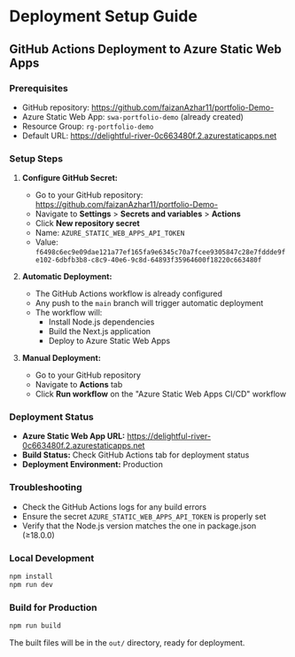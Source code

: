 # Deployment Setup Guide

## GitHub Actions Deployment to Azure Static Web Apps

### Prerequisites
- GitHub repository: https://github.com/faizanAzhar11/portfolio-Demo-
- Azure Static Web App: `swa-portfolio-demo` (already created)
- Resource Group: `rg-portfolio-demo`
- Default URL: https://delightful-river-0c663480f.2.azurestaticapps.net

### Setup Steps

1. **Configure GitHub Secret:**
   - Go to your GitHub repository: https://github.com/faizanAzhar11/portfolio-Demo-
   - Navigate to **Settings** > **Secrets and variables** > **Actions**
   - Click **New repository secret**
   - Name: `AZURE_STATIC_WEB_APPS_API_TOKEN`
   - Value: `f6498c6ec9e09dae121a77ef165fa9e6345c70a7fcee9305847c28e7fddde9fe102-6dbfb3b8-c8c9-40e6-9c8d-64893f35964600f18220c663480f`

2. **Automatic Deployment:**
   - The GitHub Actions workflow is already configured
   - Any push to the `main` branch will trigger automatic deployment
   - The workflow will:
     - Install Node.js dependencies
     - Build the Next.js application
     - Deploy to Azure Static Web Apps

3. **Manual Deployment:**
   - Go to your GitHub repository
   - Navigate to **Actions** tab
   - Click **Run workflow** on the "Azure Static Web Apps CI/CD" workflow

### Deployment Status
- **Azure Static Web App URL:** https://delightful-river-0c663480f.2.azurestaticapps.net
- **Build Status:** Check GitHub Actions tab for deployment status
- **Deployment Environment:** Production

### Troubleshooting
- Check the GitHub Actions logs for any build errors
- Ensure the secret `AZURE_STATIC_WEB_APPS_API_TOKEN` is properly set
- Verify that the Node.js version matches the one in package.json (≥18.0.0)

### Local Development
```bash
npm install
npm run dev
```

### Build for Production
```bash
npm run build
```

The built files will be in the `out/` directory, ready for deployment.
